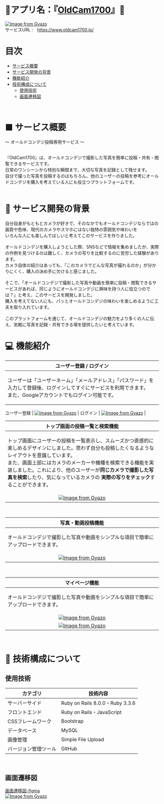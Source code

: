 # 📸アプリ名：『<a href="https://www.oldcam1700.jp/">OldCam1700</a>』📸
[![Image from Gyazo](https://i.gyazo.com/54ec38747e3e4742e03a46a17b6b96ca.png)](https://gyazo.com/54ec38747e3e4742e03a46a17b6b96ca)
<br>
サービスURL :　https://www.oldcam1700.jp/
<br>

# 目次
- [サービス概要](#-サービス概要)
- [サービス開発の背景](#-サービス開発の背景)
- [機能紹介](#-機能紹介)
- [技術構成について](#-技術構成について)
  - [使用技術](#使用技術)
  - [画面遷移図](#画面遷移図)<br>
<br>

#  ■ サービス概要
〜 オールドコンデジ投稿専用サービス 〜<br>
<br>

『OldCam1700』は、オールドコンデジで撮影した写真を簡単に投稿・共有・閲覧できるサービスです。<br>
日常のワンシーンから特別な瞬間まで、大切な写真を記録として残せます。<br>
自分で撮った写真を投稿するのはもちろん、他のユーザーの投稿を参考にオールドコンデジを購入を考えている人にも役立つプラットフォームです。<br>
<br>

# 📖 サービス開発の背景
自分自身がもともとカメラが好きで、そのなかでもオールドコンデジならではの画質や色味、現代のカメラやスマホにはない独特の雰囲気や味わいを<br>
いろんな人にも楽しんでほしいと考えてこのサービスを作りました。<br>
<br>
オールドコンデジを購入しようとした際、SNSなどで情報を集めましたが、実際の作例を見つけるのは難しく、カメラの写りを比較するのに苦労した経験があります。<br>
カメラ自体の紹介はあっても、「このカメラでどんな写真が撮れるのか」が分かりにくく、購入の決め手に欠けると感じました。<br>
<br>
そこで、「オールドコンデジで撮影した写真や動画を簡単に投稿・閲覧できるサービスがあれば、同じようにオールドコンデジに興味を持つ人に役立つのでは？」と考え、このサービスを開発しました。<br>
購入を考えてない人にも、パッとオールドコンデジの味わいを楽しめるように工夫を取り入れています。<br>
<br>
このプラットフォームを通じて、オールドコンデジの魅力をより多くの人に伝え、気軽に写真を記録・共有できる場を提供したいと考えています。<br>

# 💻 機能紹介

| ユーザー登録 / ログイン |
| :---: | 
| <p align="left">ユーザーは「ユーザーネーム」「メールアドレス」「パスワード」を入力して登録後、ログインしてすぐにサービスを利用できます。<br>また、Googleアカウントでもログイン可能です。</p> |
ユーザー登録
| [![Image from Gyazo](https://i.gyazo.com/7fd003b744905ee3eaab442d948a0c92.png)](https://gyazo.com/7fd003b744905ee3eaab442d948a0c92) |
ログイン
| [![Image from Gyazo](https://i.gyazo.com/3acc53174f360fc086044d9144836010.png)](https://gyazo.com/3acc53174f360fc086044d9144836010) |
<br>

| トップ画面の投稿一覧と検索機能 |
| :---: | 
| <p align="left">トップ画面にユーザーの投稿を一覧表示し、スムーズかつ直感的に楽しめるデザインにしました。思わず自分も投稿したくなるようなレイアウトを意識しています。<br>また、画面上部にはカメラのメーカーや機種を検索できる機能を実装しました。これにより、他のユーザーが**同じカメラで撮影した写真を検索**したり、気になっているカメラの **実際の写りをチェック**することができます。</p> |
| [![Image from Gyazo](https://i.gyazo.com/f6c39a8cd670fbb9853d30524907f7cd.jpg)](https://gyazo.com/f6c39a8cd670fbb9853d30524907f7cd) |

<br>

| 写真・動画投稿機能 |
| :---: | 
| <p align="left">オールドコンデジで撮影した写真や動画をシンプルな項目で簡単にアップロードできます。</p> |
| [![Image from Gyazo](https://i.gyazo.com/bf710475b816b3b514beb4ed110adf89.png)](https://gyazo.com/bf710475b816b3b514beb4ed110adf89) |
<br>

| マイページ機能 |
| :---: | 
| <p align="left">オールドコンデジで撮影した写真や動画をシンプルな項目で簡単にアップロードできます。</p> |
| [![Image from Gyazo](https://i.gyazo.com/44aa4d285eefd66131e1e9c0c49bbbfa.jpg)](https://gyazo.com/44aa4d285eefd66131e1e9c0c49bbbfa) |
| [![Image from Gyazo](https://i.gyazo.com/7a2bb11a1f532fe56bbbd613e780b922.png)](https://gyazo.com/7a2bb11a1f532fe56bbbd613e780b922) |
<br>


# 🔧 技術構成について

## 使用技術
| カテゴリ | 技術内容 |
| --- | --- | 
| サーバーサイド | Ruby on Rails 8.0.0・Ruby 3.3.6 |
| フロントエンド | Ruby on Rails・JavaScript |
| CSSフレームワーク | Bootstrap |
| データベース | MySQL |
| 画像管理 | Simple File Upload |
| バージョン管理ツール | GitHub |
<br>

## 画面遷移図
[画面遷移図-figma](https://www.figma.com/design/Mzy3EBJ1ed9Ws70iMQ7quR/OldCam1700?node-id=242-446&t=hhYpzClxZFVwvtoa-1)  
[![Image from Gyazo](https://i.gyazo.com/3c16c886ba2d58d88564de9188956192.png)](https://gyazo.com/3c16c886ba2d58d88564de9188956192)


